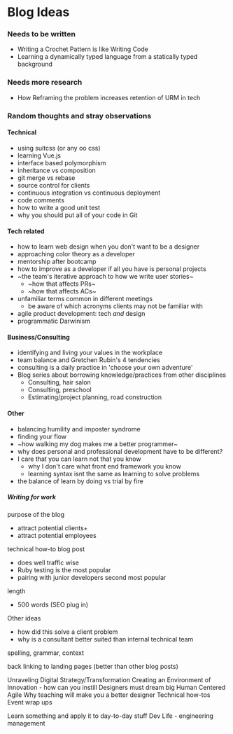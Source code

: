 # Blog Ideas

### Needs to be written
- Writing a Crochet Pattern is like Writing Code
- Learning a dynamically typed language from a statically typed background

### Needs more research
- How Reframing the problem increases retention of URM in tech

### Random thoughts and stray observations

#### Technical
- using suitcss (or any oo css)
- learning Vue.js
- interface based polymorphism
- inheritance vs composition
- git merge vs rebase
- source control for clients
- continuous integration vs continuous deployment
- code comments
- how to write a good unit test
- why you should put all of your code in Git

#### Tech related
- how to learn web design when you don't want to be a designer
- approaching color theory as a developer
- mentorship after bootcamp
- how to improve as a developer if all you have is personal projects
- ~the team's iterative approach to how we write user stories~
  - ~how that affects PRs~
  - ~how that affects ACs~
- unfamiliar terms common in different meetings
  - be aware of which acronyms clients may not be familiar with
- agile product development: tech _and_ design
- programmatic Darwinism

#### Business/Consulting
- identifying and living your values in the workplace
- team balance and Gretchen Rubin's 4 tendencies
- consulting is a daily practice in 'choose your own adventure'
- Blog series about borrowing knowledge/practices from other disciplines
  - Consulting, hair salon
  - Consulting, preschool
  - Estimating/project planning, road construction
  
#### Other
- balancing humility and imposter syndrome
- finding your flow
- ~how walking my dog makes me a better programmer~
- why does personal and professional development have to be different?
- I care that you can learn not that you know
  - why I don't care what front end framework you know
  - learning syntax isnt the same as learning to solve problems
- the balance of learn by doing vs trial by fire

##### Writing for work
purpose of the blog
- attract potential clients+
- attract potential employees

technical how-to blog post
- does well traffic wise
- Ruby testing is the most popular
- pairing with junior developers second most popular

length
- 500 words (SEO plug in)

Other ideas
- how did this solve a client problem
- why is a consultant better suited than internal technical team

spelling, grammar, context

back linking to landing pages (better than other blog posts)

Unraveling Digital Strategy/Transformation
Creating an Environment of Innovation - how can you instill 
Designers must dream big
Human Centered Agile
Why teaching will make you a better designer
Technical how-tos
Event wrap ups

Learn something and apply it to day-to-day stuff
Dev Life - engineering management


